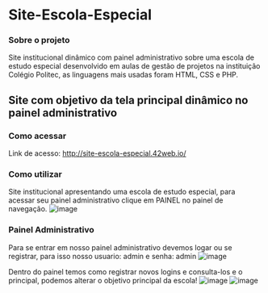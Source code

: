 # Site-Escola-Especial
### Sobre o projeto
Site institucional dinâmico com painel administrativo sobre uma escola de estudo especial desenvolvido em aulas de gestão de projetos na instituição Colégio Politec, as linguagens mais usadas foram HTML, CSS e PHP.

## Site com objetivo da tela principal dinâmico no painel administrativo
### Como acessar
Link de acesso: http://site-escola-especial.42web.io/

### Como utilizar
Site institucional apresentando uma escola de estudo especial, para acessar seu painel administrativo clique em PAINEL no painel de navegação.
![image](https://user-images.githubusercontent.com/67985413/175825167-62047ddc-1318-47d5-8dd5-f84126b58fd5.png)

### Painel Administrativo
Para se entrar em nosso painel administrativo devemos logar ou se registrar, para isso nosso usuario: admin e senha: admin
![image](https://user-images.githubusercontent.com/67985413/175824934-9663065c-98d1-4408-8050-d00d24f05b09.png)

Dentro do painel temos como registrar novos logins e consulta-los e o principal, podemos alterar o objetivo principal da escola!
![image](https://user-images.githubusercontent.com/67985413/175825183-00997e23-f63a-4936-9149-ff183dedb497.png)
![image](https://user-images.githubusercontent.com/67985413/175825196-f147c73f-43db-458d-9710-d74afaf19e74.png)


